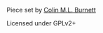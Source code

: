 Piece set by [Colin M.L. Burnett](https://en.wikipedia.org/wiki/User:Cburnett)

Licensed under GPLv2+